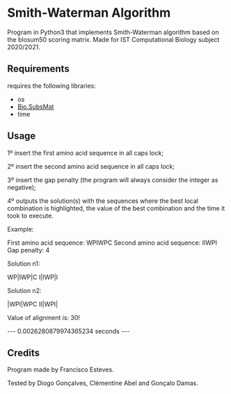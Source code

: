 # Smith-Waterman Algorithm
Program in Python3 that implements Smith-Waterman algorithm based on the blosum50 scoring matrix.
Made for IST Computational Biology subject 2020/2021.

## Requirements
requires the following libraries:
- os
- [Bio.SubsMat](https://biopython.org/wiki/Download)
- time

## Usage
1º insert the first amino acid sequence in all caps lock;

2º insert the second amino acid sequence in all caps lock;

3º insert the gap penalty (the program will always consider the integer as negative);

4º outputs the solution(s) with the sequences where the best local combination is highlighted, the value of the best combination and the time it took to execute.

Example:

First amino acid sequence: WPIWPC
Second amino acid sequence: IIWPI
Gap penalty: 4

Solution n1:

WP|IWP|C
 I|IWP|I

Solution n2:

  |WPI|WPC
II|WPI|

Value of alignment is: 30!

--- 0.0026280879974365234 seconds ---

## Credits
Program made by Francisco Esteves.

Tested by Diogo Gonçalves, Clémentine Abel and Gonçalo Damas.
